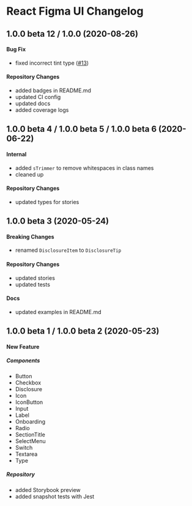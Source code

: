 # React Figma UI Changelog

## 1.0.0 beta 12 / 1.0.0 (2020-08-26)

#### Bug Fix

- fixed incorrect tint type ([#13](https://github.com/JB1905/react-figma-ui/issues/13))

#### Repository Changes

- added badges in README.md
- updated CI config
- updated docs
- added coverage logs

## 1.0.0 beta 4 / 1.0.0 beta 5 / 1.0.0 beta 6 (2020-06-22)

#### Internal

- added `sTrimmer` to remove whitespaces in class names
- cleaned up

#### Repository Changes

- updated types for stories

## 1.0.0 beta 3 (2020-05-24)

#### Breaking Changes

- renamed `DisclosureItem` to `DisclosureTip`

#### Repository Changes

- updated stories
- updated tests

#### Docs

- updated examples in README.md

## 1.0.0 beta 1 / 1.0.0 beta 2 (2020-05-23)

#### New Feature

##### Components

- Button
- Checkbox
- Disclosure
- Icon
- IconButton
- Input
- Label
- Onboarding
- Radio
- SectionTitle
- SelectMenu
- Switch
- Textarea
- Type

##### Repository

- added Storybook preview
- added snapshot tests with Jest
